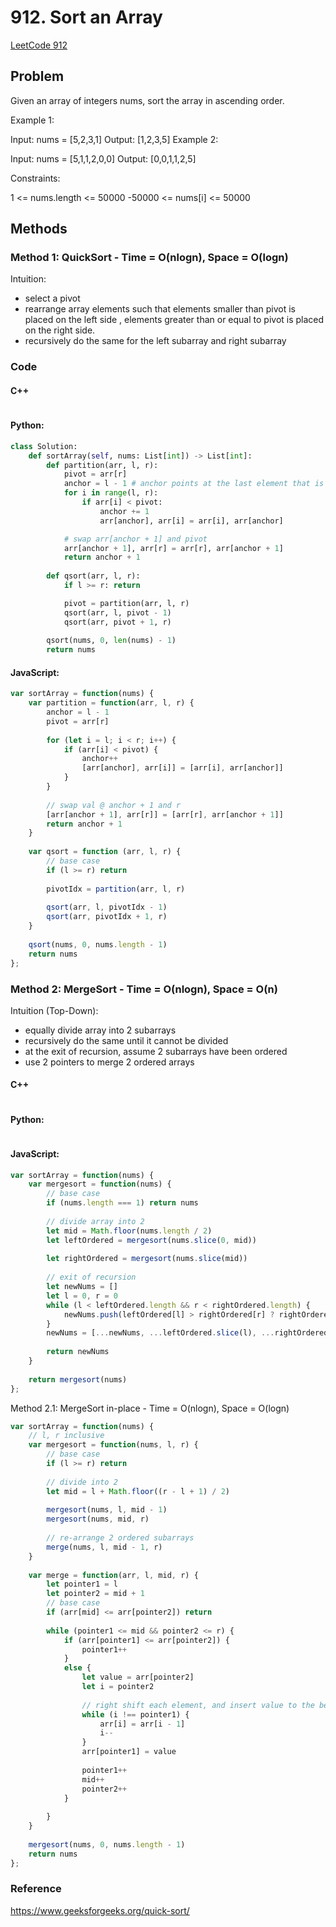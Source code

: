 # 912. Sort an Array

[LeetCode 912](https://leetcode.com/problems/sort-an-array/)

## Problem
Given an array of integers nums, sort the array in ascending order.

Example 1:

Input: nums = [5,2,3,1]
Output: [1,2,3,5]
Example 2:

Input: nums = [5,1,1,2,0,0]
Output: [0,0,1,1,2,5]


Constraints:

1 <= nums.length <= 50000
-50000 <= nums[i] <= 50000


## Methods
### Method 1: QuickSort - Time = O(nlogn), Space = O(logn)

Intuition:

* select a pivot
* rearrange array elements such that elements smaller than pivot is placed on the left side , elements greater than or equal to pivot is placed on the right side.
* recursively do the same for the left subarray and right subarray

### Code

#### C++

```C++

```

#### Python:

```Python
class Solution:
    def sortArray(self, nums: List[int]) -> List[int]:
        def partition(arr, l, r):
            pivot = arr[r]
            anchor = l - 1 # anchor points at the last element that is smaller than pivot
            for i in range(l, r):
                if arr[i] < pivot:
                    anchor += 1
                    arr[anchor], arr[i] = arr[i], arr[anchor]

            # swap arr[anchor + 1] and pivot
            arr[anchor + 1], arr[r] = arr[r], arr[anchor + 1]
            return anchor + 1
        
        def qsort(arr, l, r):
            if l >= r: return

            pivot = partition(arr, l, r)
            qsort(arr, l, pivot - 1)
            qsort(arr, pivot + 1, r)
        
        qsort(nums, 0, len(nums) - 1)
        return nums
```
#### JavaScript:

```JavaScript
var sortArray = function(nums) {
    var partition = function(arr, l, r) {
        anchor = l - 1
        pivot = arr[r]
        
        for (let i = l; i < r; i++) {
            if (arr[i] < pivot) {
                anchor++
                [arr[anchor], arr[i]] = [arr[i], arr[anchor]]
            }
        }
        
        // swap val @ anchor + 1 and r
        [arr[anchor + 1], arr[r]] = [arr[r], arr[anchor + 1]]
        return anchor + 1
    }
    
    var qsort = function (arr, l, r) {
        // base case
        if (l >= r) return
        
        pivotIdx = partition(arr, l, r)
        
        qsort(arr, l, pivotIdx - 1)
        qsort(arr, pivotIdx + 1, r)
    }
    
    qsort(nums, 0, nums.length - 1)
    return nums
};
```

### Method 2: MergeSort - Time = O(nlogn), Space = O(n)

Intuition (Top-Down):

* equally divide array into 2 subarrays
* recursively do the same until it cannot be divided
* at the exit of recursion, assume 2 subarrays have been ordered
* use 2 pointers to merge 2 ordered arrays

#### C++

```C++

```

#### Python:

```Python

```
#### JavaScript:
```JavaScript
var sortArray = function(nums) {
    var mergesort = function(nums) {
        // base case
        if (nums.length === 1) return nums
        
        // divide array into 2
        let mid = Math.floor(nums.length / 2)
        let leftOrdered = mergesort(nums.slice(0, mid))
        
        let rightOrdered = mergesort(nums.slice(mid))
        
        // exit of recursion
        let newNums = []
        let l = 0, r = 0
        while (l < leftOrdered.length && r < rightOrdered.length) {
            newNums.push(leftOrdered[l] > rightOrdered[r] ? rightOrdered[r++] : leftOrdered[l++])
        }
        newNums = [...newNums, ...leftOrdered.slice(l), ...rightOrdered.slice(r)]
        
        return newNums
    }
    
    return mergesort(nums)
};
```



Method 2.1: MergeSort in-place - Time = O(nlogn), Space = O(logn)

```JavaScript
var sortArray = function(nums) {
    // l, r inclusive
    var mergesort = function(nums, l, r) {
        // base case
        if (l >= r) return 
        
        // divide into 2 
        let mid = l + Math.floor((r - l + 1) / 2)
        
        mergesort(nums, l, mid - 1)
        mergesort(nums, mid, r)
        
      	// re-arrange 2 ordered subarrays
        merge(nums, l, mid - 1, r)
    }
    
    var merge = function(arr, l, mid, r) {
        let pointer1 = l
        let pointer2 = mid + 1
        // base case
        if (arr[mid] <= arr[pointer2]) return
        
        while (pointer1 <= mid && pointer2 <= r) {
            if (arr[pointer1] <= arr[pointer2]) {
                pointer1++
            }
            else {
                let value = arr[pointer2]
                let i = pointer2
                
                // right shift each element, and insert value to the beginning
                while (i !== pointer1) {
                    arr[i] = arr[i - 1]
                    i--
                }
                arr[pointer1] = value
                
                pointer1++
                mid++
                pointer2++
            }
            
        }
    }
    
    mergesort(nums, 0, nums.length - 1)
    return nums
};
```



### Reference

https://www.geeksforgeeks.org/quick-sort/

